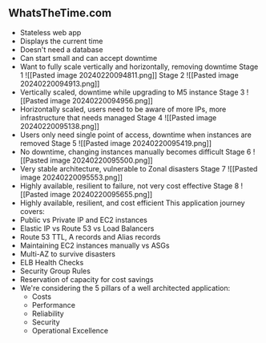 ## WhatsTheTime.com
- Stateless web app
- Displays the current time
- Doesn't need a database
- Can start small and can accept downtime
- Want to fully scale vertically and horizontally, removing downtime
Stage 1
![[Pasted image 20240220094811.png]]
Stage 2
![[Pasted image 20240220094913.png]]
- Vertically scaled, downtime while upgrading to M5 instance
Stage 3
![[Pasted image 20240220094956.png]]
- Horizontally scaled, users need to be aware of more IPs, more infrastructure that needs managed
Stage 4
![[Pasted image 20240220095138.png]]
- Users only need single point of access, downtime when instances are removed
Stage 5
![[Pasted image 20240220095419.png]]
- No downtime, changing instances manually becomes difficult
Stage 6
![[Pasted image 20240220095500.png]]
- Very stable architecture, vulnerable to Zonal disasters
Stage 7
![[Pasted image 20240220095553.png]]
- Highly available, resilient to failure, not very cost effective
Stage 8
![[Pasted image 20240220095655.png]]
- Highly available, resilient, and cost efficient
This application journey covers:
- Public vs Private IP and EC2 instances
- Elastic IP vs Route 53 vs Load Balancers
- Route 53 TTL, A records and Alias records
- Maintaining EC2 instances manually vs ASGs
- Multi-AZ to survive disasters
- ELB Health Checks
- Security Group Rules
- Reservation of capacity for cost savings
- We're considering the 5 pillars of a well architected application:
	- Costs
	- Performance
	- Reliability
	- Security
	- Operational Excellence